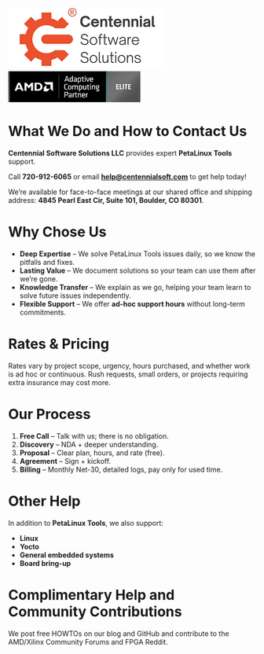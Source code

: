 ![Centennial_Software_Solutions_LLC_Registered_Trademark_Logo.png](Centennial_Software_Solutions_LLC_Registered_Trademark_Logo.png) ![AMD_Elite_ACP_Logo.png](AMD_Elite_ACP_Logo.png)

# What We Do and How to Contact Us

**Centennial Software Solutions LLC** provides expert **PetaLinux Tools** support.

Call **720-912-6065** or email **help@centennialsoft.com** to get help today! 

We’re available for face-to-face meetings at our shared office and shipping address: **4845 Pearl East Cir, Suite 101, Boulder, CO 80301**.

# Why Chose Us

- **Deep Expertise** – We solve PetaLinux Tools issues daily, so we know the pitfalls and fixes.
- **Lasting Value** – We document solutions so your team can use them after we’re gone.
- **Knowledge Transfer** – We explain as we go, helping your team learn to solve future issues independently.
- **Flexible Support** – We offer **ad-hoc support hours** without long-term commitments.

# Rates & Pricing

Rates vary by project scope, urgency, hours purchased, and whether work is ad hoc or continuous. Rush requests, small orders, or projects requiring extra insurance may cost more.

# Our Process

1. **Free Call** – Talk with us; there is no obligation.
2. **Discovery** – NDA + deeper understanding.
3. **Proposal** – Clear plan, hours, and rate (free).
4. **Agreement** – Sign + kickoff.
5. **Billing** – Monthly Net-30, detailed logs, pay only for used time.

# Other Help

In addition to **PetaLinux Tools**, we also support:

- **Linux**
- **Yocto**
- **General embedded systems**
- **Board bring-up**

# Complimentary Help and Community Contributions
We post free HOWTOs on our blog and GitHub and contribute to the AMD/Xilinx Community Forums and FPGA Reddit.
